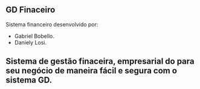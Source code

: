 ## GD Finaceiro

Sistema financeiro desenvolvido por:
 - Gabriel Bobello. 
 - Daniely Losi.
 
## Sistema de gestão finaceira, empresarial do para seu negócio de maneira fácil e segura com o sistema GD.
